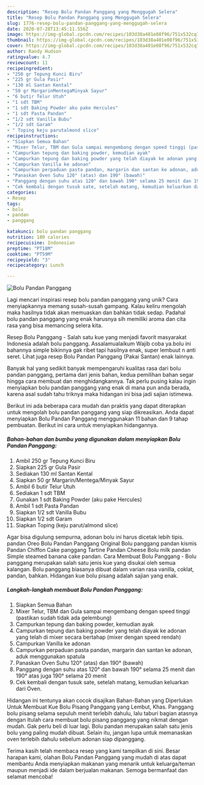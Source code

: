 ```yaml
---
description: "Resep Bolu Pandan Panggang yang Menggugah Selera"
title: "Resep Bolu Pandan Panggang yang Menggugah Selera"
slug: 1776-resep-bolu-pandan-panggang-yang-menggugah-selera
date: 2020-07-28T13:45:11.556Z
image: https://img-global.cpcdn.com/recipes/103d38a401e08f96/751x532cq70/bolu-pandan-panggang-foto-resep-utama.jpg
thumbnail: https://img-global.cpcdn.com/recipes/103d38a401e08f96/751x532cq70/bolu-pandan-panggang-foto-resep-utama.jpg
cover: https://img-global.cpcdn.com/recipes/103d38a401e08f96/751x532cq70/bolu-pandan-panggang-foto-resep-utama.jpg
author: Randy Hudson
ratingvalue: 4.7
reviewcount: 11
recipeingredient:
- "250 gr Tepung Kunci Biru"
- "225 gr Gula Pasir"
- "130 ml Santan Kental"
- "50 gr MargarinMentegaMinyak Sayur"
- "6 butir Telur Utuh"
- "1 sdt TBM"
- "1 sdt Baking Powder aku pake Hercules"
- "1 sdt Pasta Pandan"
- "1/2 sdt Vanilla Bubu"
- "1/2 sdt Garam"
- " Toping keju parutalmond slice"
recipeinstructions:
- "Siapkan Semua Bahan"
- "Mixer Telur, TBM dan Gula sampai mengembang dengan speed tinggi (pastikan sudah tidak ada gelembung)"
- "Campurkan tepung dan baking powder, kemudian ayak"
- "Campurkan tepung dan baking powder yang telah diayak ke adonan yang telah di mixer secara bertahap (mixer dengan speed rendah)"
- "Campurkan Vanilla ke adonan"
- "Campurkan perpaduan pasta pandan, margarin dan santan ke adonan, aduk menggunakan spatula"
- "Panaskan Oven Suhu 120° (atas) dan 190° (bawah)"
- "Panggang dengan suhu atas 120° dan bawah 190° selama 25 menit dan 190° atas juga 190° selama 20 menit"
- "Cek kembali dengan tusuk sate, setelah matang, kemudian keluarkan dari Oven."
categories:
- Resep
tags:
- bolu
- pandan
- panggang

katakunci: bolu pandan panggang 
nutrition: 180 calories
recipecuisine: Indonesian
preptime: "PT18M"
cooktime: "PT59M"
recipeyield: "3"
recipecategory: Lunch

---
```



![Bolu Pandan Panggang](https://img-global.cpcdn.com/recipes/103d38a401e08f96/751x532cq70/bolu-pandan-panggang-foto-resep-utama.jpg)

Lagi mencari inspirasi resep bolu pandan panggang yang unik? Cara menyiapkannya memang susah-susah gampang. Kalau keliru mengolah maka hasilnya tidak akan memuaskan dan bahkan tidak sedap. Padahal bolu pandan panggang yang enak harusnya sih memiliki aroma dan cita rasa yang bisa memancing selera kita.

Resep Bolu Panggang - Salah satu kue yang menjadi favorit masyarakat Indonesia adalah bolu panggang. Assalamualaikum Wajib coba ya.bolu ini bahannya simple bikinnya gak ribet tapi hasilnya enak, super lembuut n anti seret. Lihat juga resep Bolu Pandan Panggang (Pakai Santan) enak lainnya.

Banyak hal yang sedikit banyak mempengaruhi kualitas rasa dari bolu pandan panggang, pertama dari jenis bahan, kedua pemilihan bahan segar hingga cara membuat dan menghidangkannya. Tak perlu pusing kalau ingin menyiapkan bolu pandan panggang yang enak di mana pun anda berada, karena asal sudah tahu triknya maka hidangan ini bisa jadi sajian istimewa.


Berikut ini ada beberapa cara mudah dan praktis yang dapat diterapkan untuk mengolah bolu pandan panggang yang siap dikreasikan. Anda dapat menyiapkan Bolu Pandan Panggang menggunakan 11 bahan dan 9 tahap pembuatan. Berikut ini cara untuk menyiapkan hidangannya.

<!--inarticleads1-->

##### Bahan-bahan dan bumbu yang digunakan dalam menyiapkan Bolu Pandan Panggang:

1. Ambil 250 gr Tepung Kunci Biru
1. Siapkan 225 gr Gula Pasir
1. Sediakan 130 ml Santan Kental
1. Siapkan 50 gr Margarin/Mentega/Minyak Sayur
1. Ambil 6 butir Telur Utuh
1. Sediakan 1 sdt TBM
1. Gunakan 1 sdt Baking Powder (aku pake Hercules)
1. Ambil 1 sdt Pasta Pandan
1. Siapkan 1/2 sdt Vanilla Bubu
1. Siapkan 1/2 sdt Garam
1. Siapkan  Toping (keju parut/almond slice)


Agar bisa digulung sempurna, adonan bolu ini harus dicetak lebih tipis. pandan Oreo Bolu Pandan Panggang Original Bolu panggang pandan kismis Pandan Chiffon Cake panggang Tartine Pandan Cheese Bolu milk pandan Simple steamed banana cake pandan. Cara Membuat Bolu Panggang - Bolu panggang merupakan salah satu jenis kue yang disukai oleh semua kalangan. Bolu panggang biasanya dibuat dalam varian rasa vanilla, coklat, pandan, bahkan. Hidangan kue bolu pisang adalah sajian yang enak. 

<!--inarticleads2-->

##### Langkah-langkah membuat Bolu Pandan Panggang:

1. Siapkan Semua Bahan
1. Mixer Telur, TBM dan Gula sampai mengembang dengan speed tinggi (pastikan sudah tidak ada gelembung)
1. Campurkan tepung dan baking powder, kemudian ayak
1. Campurkan tepung dan baking powder yang telah diayak ke adonan yang telah di mixer secara bertahap (mixer dengan speed rendah)
1. Campurkan Vanilla ke adonan
1. Campurkan perpaduan pasta pandan, margarin dan santan ke adonan, aduk menggunakan spatula
1. Panaskan Oven Suhu 120° (atas) dan 190° (bawah)
1. Panggang dengan suhu atas 120° dan bawah 190° selama 25 menit dan 190° atas juga 190° selama 20 menit
1. Cek kembali dengan tusuk sate, setelah matang, kemudian keluarkan dari Oven.


Hidangan ini tentunya akan cocok disajikan Bahan-Bahan yang Diperlukan Untuk Membuat Kue Bolu Pisang Panggang yang Lembut, Khas. Panggang bolu pisang selama sepuluh menit terlebih dahulu, lalu taburi bagian atasnya dengan Itulah cara membuat bolu pisang panggang yang nikmat dengan mudah. Gak perlu beli di luar lagi. Bolu pandan merupakan salah satu jenis bolu yang paling mudah dibuat. Selain itu, jangan lupa untuk memanaskan oven terlebih dahulu sebelum adonan siap dipanggang. 

Terima kasih telah membaca resep yang kami tampilkan di sini. Besar harapan kami, olahan Bolu Pandan Panggang yang mudah di atas dapat membantu Anda menyiapkan makanan yang menarik untuk keluarga/teman maupun menjadi ide dalam berjualan makanan. Semoga bermanfaat dan selamat mencoba!
